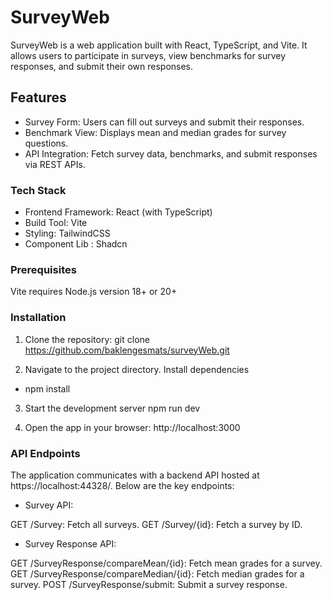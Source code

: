 # SurveyWeb
SurveyWeb is a web application built with React, TypeScript, and Vite. It allows users to participate in surveys, view benchmarks for survey responses, and submit their own responses. 

## Features
- Survey Form: Users can fill out surveys and submit their responses.
- Benchmark View: Displays mean and median grades for survey questions.
- API Integration: Fetch survey data, benchmarks, and submit responses via REST APIs.

### Tech Stack
- Frontend Framework: React (with TypeScript)
- Build Tool: Vite
- Styling: TailwindCSS
- Component Lib : Shadcn

### Prerequisites
Vite requires Node.js version 18+ or 20+

### Installation
1. Clone the repository:
git clone https://github.com/baklengesmats/surveyWeb.git

2. Navigate to the project directory.
Install dependencies
- npm install

3. Start the development server
npm run dev

4. Open the app in your browser:
http://localhost:3000

### API Endpoints
The application communicates with a backend API hosted at https://localhost:44328/. Below are the key endpoints:

- Survey API:

GET /Survey: Fetch all surveys.
GET /Survey/{id}: Fetch a survey by ID.

- Survey Response API:

GET /SurveyResponse/compareMean/{id}: Fetch mean grades for a survey.
GET /SurveyResponse/compareMedian/{id}: Fetch median grades for a survey.
POST /SurveyResponse/submit: Submit a survey response.